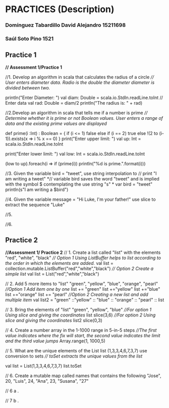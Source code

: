 # PRACTICES (Description)
### Domínguez Tabardillo David Alejandro 15211698
### Saúl Soto Pino 1521

## Practice 1 
**// Assessment 1/Practice 1**

//1. Develop an algorithm in scala that calculates the radius of a circle
*// User enters diameter data. Radio is the double the diameter diameter is divided between two.*

println("Enter Diameter: ")
val diam: Double = scala.io.StdIn.readLine.toInt // Enter data
val rad: Double = diam/2
println("The radius is: " + rad) 

//2.Develop an algorithm in scala that tells me if a number is prime
*// Determine whether it is prime or not Boolean values. User enters a range of data and the existing prime values are displayed*

def prime(i :Int) : Boolean = {
if (i <= 1)
false
else if (i == 2)
true
else
!(2 to (i-1)).exists(x => i % x == 0)
}
print("Enter upper limit: ")
val up: Int = scala.io.StdIn.readLine.toInt

print("Enter lower limit: ")
val low: Int = scala.io.StdIn.readLine.toInt

(low to up).foreach(i => if (prime(i)) println("%d is prime.".format(i)))

//3. Given the variable bird = "tweet", use string interpolation to
// print "I am writing a tweet" 
*// variable bird saves the word "tweet" and is implied with the symbol $ contemplating the use string "s" *
var bird = "tweet"
println(s"I am writing a $bird") 

//4. Given the variable message = "Hi Luke, I'm your father!" use slice to extract the sequence "Luke"


//5.


//6. 

## Practice 2 
**//Assessment 1/ Practice 2**
// 1. Create a list called "list" with the elements "red", "white", "black"
        *// Option 1  Using ListBuffer helps to list according to the order in which the elements are added.*
val list = collection.mutable.ListBuffer("red","white","black")
        *// Option 2 Create a simple list*
val list = List("red","white","black")

// 2. Add 5 more items to "list" "green", "yellow", "blue", "orange", "pearl"
        *//Option 1 Add item one by one*
list += "green"
list +="yellow"
list +="blue"
list +="orange"
list += "pearl"
        *//Option 2 Creating a new list and add multiple item*
val list2 = "green" ::"yellow" :: "blue" :: "orange" :: "pearl" :: list

// 3. Bring the elements of "list" "green", "yellow", "blue"
        *//For option 1 Using slice and giving the coordinates*
list slice(3,6)
        *//For option 2 Using slice and giving the coordinates*
list2 slice(0,3)

// 4. Create a number array in the 1-1000 range in 5-in-5 steps
*//The first value indicates where the fix will start, the second value indicates the limit and the third value jumps*
Array.range(1, 1000,5)

// 5. What are the unique elements of the List list (1,3,3,4,6,7,3,7) use conversion to sets
*// toSet extracts the unique values from the list*

val list = List(1,3,3,4,6,7,3,7)
list.toSet

// 6. Create a mutable map called names that contains the following "Jose", 20, "Luis", 24, "Ana", 23, "Susana", "27"

// 6 a .

// 7 b .
